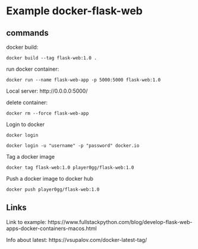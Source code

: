 # Example docker-flask-web

<h2>commands</h2>

<p>docker build:</p>
<pre><code>docker build --tag flask-web:1.0 .</code></pre>

<p>run docker container:</p>
<pre><code>docker run --name flask-web-app -p 5000:5000 flask-web:1.0</code></pre>
<p>Local server: http://0.0.0.0:5000/</p>

<p>delete container:</p>
<pre><code>docker rm --force flask-web-app</code></pre>

<p>Login to docker</p>
<pre><code>docker login</code></pre>
<pre><code>docker login -u "username" -p "password" docker.io</code></pre>

<p>Tag a docker image</p>
<pre><code>docker tag flask-web:1.0 player0gg/flask-web:1.0</code></pre>
<p>Push a docker image to docker hub</p>
<pre><code>docker push player0gg/flask-web:1.0</code></pre>

<h2>Links</h2>
<p>Link to example: https://www.fullstackpython.com/blog/develop-flask-web-apps-docker-containers-macos.html</p>
<p>Info about latest: https://vsupalov.com/docker-latest-tag/</p>
